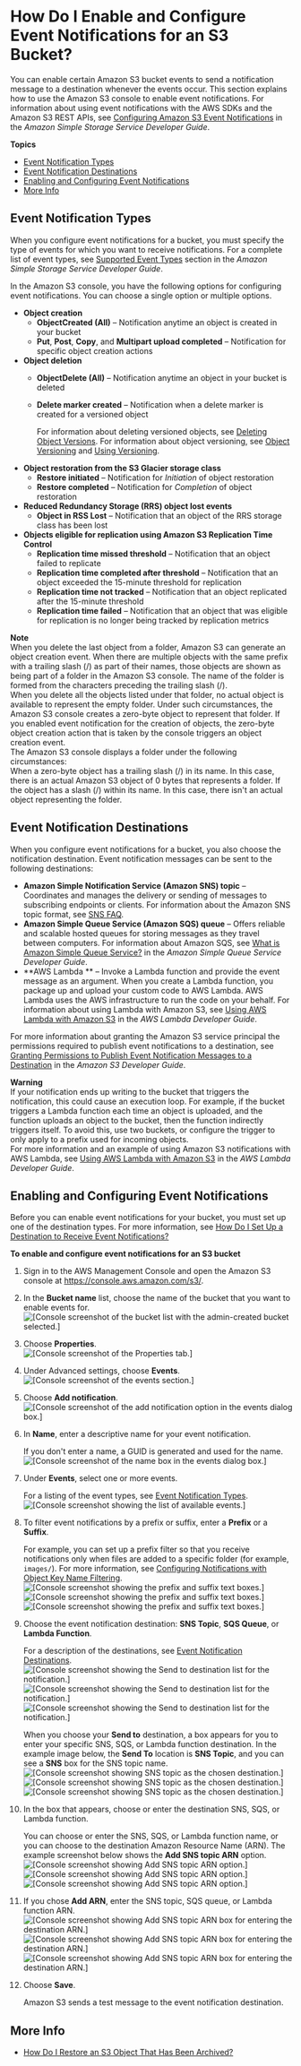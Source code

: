 # How Do I Enable and Configure Event Notifications for an S3 Bucket?<a name="enable-event-notifications"></a>

You can enable certain Amazon S3 bucket events to send a notification message to a destination whenever the events occur\. This section explains how to use the Amazon S3 console to enable event notifications\. For information about using event notifications with the AWS SDKs and the Amazon S3 REST APIs, see [Configuring Amazon S3 Event Notifications](https://docs.aws.amazon.com/AmazonS3/latest/dev/NotificationHowTo.html) in the *Amazon Simple Storage Service Developer Guide*\. 

**Topics**
+ [Event Notification Types](#enable-event-notifications-types)
+ [Event Notification Destinations](#s3-event-notification-destinations)
+ [Enabling and Configuring Event Notifications](#enable-event-notifications-how-to)
+ [More Info](#enable-event-notifications-moreinfo)

## Event Notification Types<a name="enable-event-notifications-types"></a>

When you configure event notifications for a bucket, you must specify the type of events for which you want to receive notifications\. For a complete list of event types, see [Supported Event Types](https://docs.aws.amazon.com/AmazonS3/latest/dev/NotificationHowTo.html#supported-notification-event-types) section in the *Amazon Simple Storage Service Developer Guide*\. 

In the Amazon S3 console, you have the following options for configuring event notifications\. You can choose a single option or multiple options\.
+ **Object creation**
  + **ObjectCreated \(All\)** – Notification anytime an object is created in your bucket
  +  **Put**, **Post**, **Copy**, and **Multipart upload completed** – Notification for specific object creation actions
+ **Object deletion**
  + **ObjectDelete \(All\)** – Notification anytime an object in your bucket is deleted
  + **Delete marker created** – Notification when a delete marker is created for a versioned object

     For information about deleting versioned objects, see [Deleting Object Versions](https://docs.aws.amazon.com/AmazonS3/latest/dev/DeletingObjectVersions.html)\. For information about object versioning, see [Object Versioning](https://docs.aws.amazon.com/AmazonS3/latest/dev/ObjectVersioning.html) and [Using Versioning](https://docs.aws.amazon.com/AmazonS3/latest/dev/Versioning.html)\.
+ **Object restoration from the S3 Glacier storage class** 
  + **Restore initiated** – Notification for *Initiation* of object restoration
  + **Restore completed** – Notification for *Completion* of object restoration
+ **Reduced Redundancy Storage \(RRS\) object lost events**
  + **Object in RSS Lost** – Notification that an object of the RRS storage class has been lost
+ **Objects eligible for replication using Amazon S3 Replication Time Control**
  + **Replication time missed threshold** – Notification that an object failed to replicate
  + **Replication time completed after threshold** – Notification that an object exceeded the 15\-minute threshold for replication
  + **Replication time not tracked** – Notification that an object replicated after the 15\-minute threshold
  + **Replication time failed** – Notification that an object that was eligible for replication is no longer being tracked by replication metrics

**Note**  
When you delete the last object from a folder, Amazon S3 can generate an object creation event\. When there are multiple objects with the same prefix with a trailing slash \(/\) as part of their names, those objects are shown as being part of a folder in the Amazon S3 console\. The name of the folder is formed from the characters preceding the trailing slash \(/\)\.   
When you delete all the objects listed under that folder, no actual object is available to represent the empty folder\. Under such circumstances, the Amazon S3 console creates a zero\-byte object to represent that folder\. If you enabled event notification for the creation of objects, the zero\-byte object creation action that is taken by the console triggers an object creation event\.  
The Amazon S3 console displays a folder under the following circumstances:  
When a zero\-byte object has a trailing slash \(/\) in its name\. In this case, there is an actual Amazon S3 object of 0 bytes that represents a folder\.
If the object has a slash \(/\) within its name\. In this case, there isn't an actual object representing the folder\.

## Event Notification Destinations<a name="s3-event-notification-destinations"></a>

When you configure event notifications for a bucket, you also choose the notification destination\. Event notification messages can be sent to the following destinations:
+ **Amazon Simple Notification Service \(Amazon SNS\) topic** – Coordinates and manages the delivery or sending of messages to subscribing endpoints or clients\. For information about the Amazon SNS topic format, see [SNS FAQ](https://aws.amazon.com/sns/faqs/#10)\.
+ **Amazon Simple Queue Service \(Amazon SQS\) queue** – Offers reliable and scalable hosted queues for storing messages as they travel between computers\. For information about Amazon SQS, see [What is Amazon Simple Queue Service?](https://docs.aws.amazon.com/AWSSimpleQueueService/latest/SQSDeveloperGuide/Welcome.html) in the *Amazon Simple Queue Service Developer Guide*\.
+ **AWS Lambda ** – Invoke a Lambda function and provide the event message as an argument\. When you create a Lambda function, you package up and upload your custom code to AWS Lambda\. AWS Lambda uses the AWS infrastructure to run the code on your behalf\. For information about using Lambda with Amazon S3, see [Using AWS Lambda with Amazon S3](https://docs.aws.amazon.com/lambda/latest/dg/with-s3.html) in the *AWS Lambda Developer Guide*\.

For more information about granting the Amazon S3 service principal the permissions required to publish event notifications to a destination, see [Granting Permissions to Publish Event Notification Messages to a Destination](https://docs.aws.amazon.com/AmazonS3/latest/dev/NotificationHowTo.html#grant-destinations-permissions-to-s3) in the *Amazon S3 Developer Guide*\.

**Warning**  
If your notification ends up writing to the bucket that triggers the notification, this could cause an execution loop\. For example, if the bucket triggers a Lambda function each time an object is uploaded, and the function uploads an object to the bucket, then the function indirectly triggers itself\. To avoid this, use two buckets, or configure the trigger to only apply to a prefix used for incoming objects\.  
For more information and an example of using Amazon S3 notifications with AWS Lambda, see [Using AWS Lambda with Amazon S3](https://docs.aws.amazon.com/lambda/latest/dg/with-s3.html) in the *AWS Lambda Developer Guide*\. 

## Enabling and Configuring Event Notifications<a name="enable-event-notifications-how-to"></a>

Before you can enable event notifications for your bucket, you must set up one of the destination types\. For more information, see [How Do I Set Up a Destination to Receive Event Notifications?](setup-event-notification-destination.md)

**To enable and configure event notifications for an S3 bucket**

1. Sign in to the AWS Management Console and open the Amazon S3 console at [https://console\.aws\.amazon\.com/s3/](https://console.aws.amazon.com/s3/)\.

1. In the **Bucket name** list, choose the name of the bucket that you want to enable events for\.  
![\[Console screenshot of the bucket list with the admin-created bucket selected.\]](http://docs.aws.amazon.com/AmazonS3/latest/user-guide/images/choose-bucket-name.png)

1. Choose **Properties**\.  
![\[Console screenshot of the Properties tab.\]](http://docs.aws.amazon.com/AmazonS3/latest/user-guide/images/choose-properties-tab.png)

1. Under Advanced settings, choose **Events**\.  
![\[Console screenshot of the events section.\]](http://docs.aws.amazon.com/AmazonS3/latest/user-guide/images/events-box.png)

1. Choose **Add notification**\.  
![\[Console screenshot of the add notification option in the events dialog box.\]](http://docs.aws.amazon.com/AmazonS3/latest/user-guide/images/events-add-notification.png)

1. In **Name**, enter a descriptive name for your event notification\. 

   If you don't enter a name, a GUID is generated and used for the name\.   
![\[Console screenshot of the name box in the events dialog box.\]](http://docs.aws.amazon.com/AmazonS3/latest/user-guide/images/events-enter-name.png)

1. Under **Events**, select one or more events\. 

   For a listing of the event types, see [Event Notification Types](#enable-event-notifications-types)\.  
![\[Console screenshot showing the list of available events.\]](http://docs.aws.amazon.com/AmazonS3/latest/user-guide/images/events-add-event-types.png)

1. To filter event notifications by a prefix or suffix, enter a **Prefix** or a **Suffix**\. 

   For example, you can set up a prefix filter so that you receive notifications only when files are added to a specific folder \(for example, `images/`\)\. For more information, see [Configuring Notifications with Object Key Name Filtering](https://docs.aws.amazon.com/AmazonS3/latest/dev/NotificationHowTo.html#notification-how-to-filtering)\.   
![\[Console screenshot showing the prefix and suffix text boxes.\]](http://docs.aws.amazon.com/AmazonS3/latest/user-guide/images/events-add-event-prefix.png)![\[Console screenshot showing the prefix and suffix text boxes.\]](http://docs.aws.amazon.com/AmazonS3/latest/user-guide/)![\[Console screenshot showing the prefix and suffix text boxes.\]](http://docs.aws.amazon.com/AmazonS3/latest/user-guide/)

1. Choose the event notification destination: **SNS Topic**, **SQS Queue**, or **Lambda Function**\. 

   For a description of the destinations, see [Event Notification Destinations](#s3-event-notification-destinations)\.  
![\[Console screenshot showing the Send to destination list for the notification.\]](http://docs.aws.amazon.com/AmazonS3/latest/user-guide/images/s3-bucket-properties-events-destination.png)![\[Console screenshot showing the Send to destination list for the notification.\]](http://docs.aws.amazon.com/AmazonS3/latest/user-guide/)![\[Console screenshot showing the Send to destination list for the notification.\]](http://docs.aws.amazon.com/AmazonS3/latest/user-guide/)

   When you choose your **Send to** destination, a box appears for you to enter your specific SNS, SQS, or Lambda function destination\. In the example image below, the **Send To** location is **SNS Topic**, and you can see a **SNS** box for the SNS topic name\.  
![\[Console screenshot showing SNS topic as the chosen destination.\]](http://docs.aws.amazon.com/AmazonS3/latest/user-guide/images/s3-bucket-properties-events-sns.png)![\[Console screenshot showing SNS topic as the chosen destination.\]](http://docs.aws.amazon.com/AmazonS3/latest/user-guide/)![\[Console screenshot showing SNS topic as the chosen destination.\]](http://docs.aws.amazon.com/AmazonS3/latest/user-guide/)

1. In the box that appears, choose or enter the destination SNS, SQS, or Lambda function\. 

   You can choose or enter the SNS, SQS, or Lambda function name, or you can choose to the destination Amazon Resource Name \(ARN\)\. The example screenshot below shows the **Add SNS topic ARN** option\.  
![\[Console screenshot showing Add SNS topic ARN option.\]](http://docs.aws.amazon.com/AmazonS3/latest/user-guide/images/s3-bucket-properties-events-sns-arn.png)![\[Console screenshot showing Add SNS topic ARN option.\]](http://docs.aws.amazon.com/AmazonS3/latest/user-guide/)![\[Console screenshot showing Add SNS topic ARN option.\]](http://docs.aws.amazon.com/AmazonS3/latest/user-guide/)

1. If you chose **Add ARN**, enter the SNS topic, SQS queue, or Lambda function ARN\.  
![\[Console screenshot showing Add SNS topic ARN box for entering the destination ARN.\]](http://docs.aws.amazon.com/AmazonS3/latest/user-guide/images/s3-bucket-properties-events-sns-arn-box.png)![\[Console screenshot showing Add SNS topic ARN box for entering the destination ARN.\]](http://docs.aws.amazon.com/AmazonS3/latest/user-guide/)![\[Console screenshot showing Add SNS topic ARN box for entering the destination ARN.\]](http://docs.aws.amazon.com/AmazonS3/latest/user-guide/)

1. Choose **Save**\. 

   Amazon S3 sends a test message to the event notification destination\.

## More Info<a name="enable-event-notifications-moreinfo"></a>
+ [How Do I Restore an S3 Object That Has Been Archived?](restore-archived-objects.md)